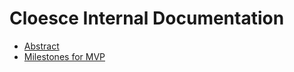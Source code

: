 # Cloesce Internal Documentation

- [Abstract](/abstract)
- [Milestones for MVP](/v0.1.0_milestones)
